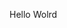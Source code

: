 Hello Wolrd























































































































































































































































































































































































































































































































































































































































































































































































































































































































































































































































































































































































































































































































































































































































































































































































































































































































































































































































































































































































































































































































































































































































































































































































































































































































































































































































































































































































































































































































































































































































































































































































































































































































































































































































































































































































































































































































































































































































































































































































































































































































































































































































































































































































































































































































































































































































































































































































































































































































































































































































































































































































































































































































































































































































































































































































































